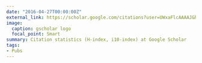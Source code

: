 ```yaml
---
date: "2016-04-27T00:00:00Z"
external_link: https://scholar.google.com/citations?user=UWxaFlcAAAAJ&hl=en
image:
  caption: gscholar logo
  focal_point: Smart
summary: Citation statistics (H-index, i10-index) at Google Scholar
tags:
- Pubs
---
```

